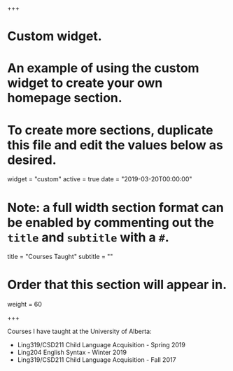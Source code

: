 +++
# Custom widget.
# An example of using the custom widget to create your own homepage section.
# To create more sections, duplicate this file and edit the values below as desired.
widget = "custom"
active = true
date = "2019-03-20T00:00:00"

# Note: a full width section format can be enabled by commenting out the `title` and `subtitle` with a `#`.
title = "Courses Taught"
subtitle = ""

# Order that this section will appear in.
weight = 60

+++

Courses I have taught at the University of Alberta:

- Ling319/CSD211 Child Language Acquisition   - Spring 2019
- Ling204 English Syntax                      - Winter 2019
- Ling319/CSD211 Child Language Acquisition   - Fall 2017

